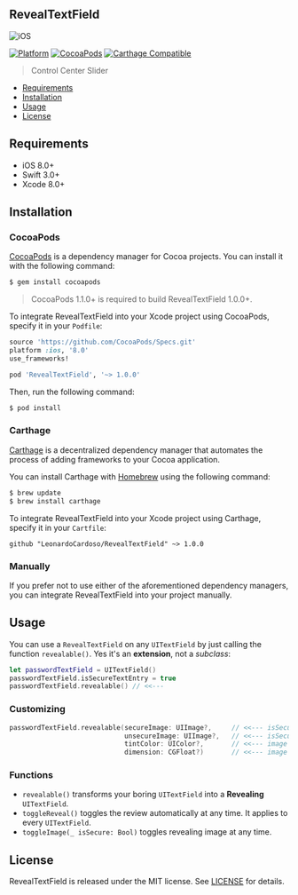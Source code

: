 ## RevealTextField

![iOS](Images/static.gif)

[![Platform](https://img.shields.io/badge/platform-iOS-orange.svg)](https://github.com/LeonardoCardoso/RevealTextField#requirements-and-details)
[![CocoaPods](https://img.shields.io/badge/pod-v1.0.0-red.svg)](https://github.com/LeonardoCardoso/RevealTextField#cocoapods)
[![Carthage Compatible](https://img.shields.io/badge/Carthage-compatible-4BC51D.svg)](https://github.com/LeonardoCardoso/RevealTextField#carthage)

> Control Center Slider

- [Requirements](#requirements)
- [Installation](#installation)
- [Usage](#usage)
- [License](#license)

## Requirements

- iOS 8.0+
- Swift 3.0+
- Xcode 8.0+

## Installation

### CocoaPods

[CocoaPods](http://cocoapods.org) is a dependency manager for Cocoa projects. You can install it with the following command:

```bash
$ gem install cocoapods
```

> CocoaPods 1.1.0+ is required to build RevealTextField 1.0.0+.

To integrate RevealTextField into your Xcode project using CocoaPods, specify it in your `Podfile`:

```ruby
source 'https://github.com/CocoaPods/Specs.git'
platform :ios, '8.0'
use_frameworks!

pod 'RevealTextField', '~> 1.0.0'
```

Then, run the following command:

```bash
$ pod install
```

### Carthage

[Carthage](https://github.com/Carthage/Carthage) is a decentralized dependency manager that automates the process of adding frameworks to your Cocoa application.

You can install Carthage with [Homebrew](http://brew.sh/) using the following command:

```bash
$ brew update
$ brew install carthage
```

To integrate RevealTextField into your Xcode project using Carthage, specify it in your `Cartfile`:

```ogdl
github "LeonardoCardoso/RevealTextField" ~> 1.0.0
```

### Manually

If you prefer not to use either of the aforementioned dependency managers, you can integrate RevealTextField into your project manually.

## Usage

You can use a `RevealTextField` on any `UITextField` by just calling the function `revealable()`. Yes it's an **extension**, not a *subclass*:

```swift
let passwordTextField = UITextField()
passwordTextField.isSecureTextEntry = true
passwordTextField.revealable() // <<---
```

### Customizing

```swift
passwordTextField.revealable(secureImage: UIImage?,     // <<--- isSecureTextEntry == true. 
                             unsecureImage: UIImage?,   // <<--- isSecureTextEntry == false.
                             tintColor: UIColor?,       // <<--- image color, default is black.
                             dimension: CGFloat?)       // <<--- image dimension, default is 40.
```

### Functions

- `revealable()` transforms your boring `UITextField` into a **Revealing** `UITextField`.
-  `toggleReveal()` toggles the review automatically at any time. It applies to every `UITextField`.
- `toggleImage(_ isSecure: Bool)` toggles revealing image at any time.
   
## License

RevealTextField is released under the MIT license. See [LICENSE](https://github.com/LeonardoCardoso/RevealTextField/blob/master/LICENSE) for details.